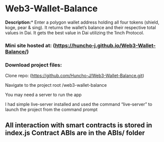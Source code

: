 # Web3-Wallet-Balance

**Description:***
Enter a polygon wallet address holding all four tokens (shield, koge, pear & sing). It returns the wallet’s balance and their respective total values in Dai. It gets the best value in Dai utilizing the 1inch Protocol.

### Mini site hosted at: (https://huncho-j.github.io/Web3-Wallet-Balance/)

### Download project files:

Clone repo: (https://github.com/Huncho-J/Web3-Wallet-Balance.git)

Navigate to the project root /web3-wallet-balance

You may need a server to run the app

I had simple live-server installed and used the command “live-server” to launch the project from the command prompt 

<h2>All interaction with smart contracts is stored in index.js
Contract ABIs are in the ABIs/ folder </h2>
